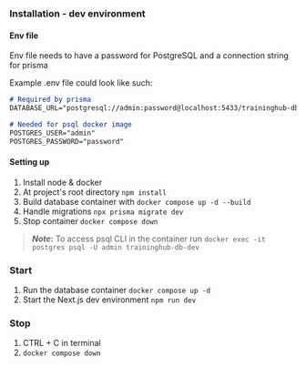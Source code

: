 ### Installation - dev environment

#### Env file

Env file needs to have a password for PostgreSQL and a connection string for prisma

Example .env file could look like such:

```md
# Required by prisma
DATABASE_URL="postgresql://admin:password@localhost:5433/traininghub-db-dev?schema=public"

# Needed for psql docker image
POSTGRES_USER="admin"
POSTGRES_PASSWORD="password"
```


#### Setting up

1. Install node & docker
2. At project's root directory `npm install`
3. Build database container with `docker compose up -d --build`
4. Handle migrations `npx prisma migrate dev`
5. Stop container `docker compose down`

> **_Note_:**  To access psql CLI in the container run `docker exec -it postgres psql -U admin traininghub-db-dev`

### Start

1. Run the database container `docker compose up -d`
2. Start the Next.js dev environment `npm run dev`

### Stop

1. CTRL + C in terminal
2. `docker compose down`
